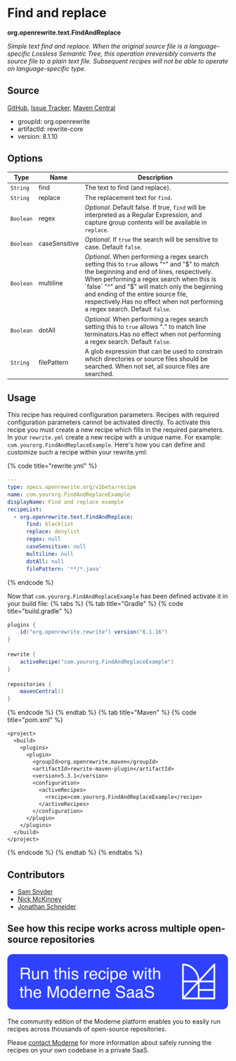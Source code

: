 # Find and replace

**org.openrewrite.text.FindAndReplace**

_Simple text find and replace. When the original source file is a language-specific Lossless Semantic Tree, this operation irreversibly converts the source file to a plain text file. Subsequent recipes will not be able to operate on language-specific type._

## Source

[GitHub](https://github.com/openrewrite/rewrite/blob/main/rewrite-core/src/main/java/org/openrewrite/text/FindAndReplace.java), [Issue Tracker](https://github.com/openrewrite/rewrite/issues), [Maven Central](https://central.sonatype.com/artifact/org.openrewrite/rewrite-core/8.1.10/jar)

* groupId: org.openrewrite
* artifactId: rewrite-core
* version: 8.1.10

## Options

| Type | Name | Description |
| -- | -- | -- |
| `String` | find | The text to find (and replace). |
| `String` | replace | The replacement text for `find`. |
| `Boolean` | regex | *Optional*. Default false. If true, `find` will be interpreted as a Regular Expression, and capture group contents will be available in `replace`. |
| `Boolean` | caseSensitive | *Optional*. If `true` the search will be sensitive to case. Default `false`. |
| `Boolean` | multiline | *Optional*. When performing a regex search setting this to `true` allows "^" and "$" to match the beginning and end of lines, respectively. When performing a regex search when this is `false` "^" and "$" will match only the beginning and ending of the entire source file, respectively.Has no effect when not performing a regex search. Default `false`. |
| `Boolean` | dotAll | *Optional*. When performing a regex search setting this to `true` allows "." to match line terminators.Has no effect when not performing a regex search. Default `false`. |
| `String` | filePattern | A glob expression that can be used to constrain which directories or source files should be searched. When not set, all source files are searched. |


## Usage

This recipe has required configuration parameters. Recipes with required configuration parameters cannot be activated directly. To activate this recipe you must create a new recipe which fills in the required parameters. In your `rewrite.yml` create a new recipe with a unique name. For example: `com.yourorg.FindAndReplaceExample`.
Here's how you can define and customize such a recipe within your rewrite.yml:

{% code title="rewrite.yml" %}
```yaml
---
type: specs.openrewrite.org/v1beta/recipe
name: com.yourorg.FindAndReplaceExample
displayName: Find and replace example
recipeList:
  - org.openrewrite.text.FindAndReplace:
      find: blacklist
      replace: denylist
      regex: null
      caseSensitive: null
      multiline: null
      dotAll: null
      filePattern: '**/*.java'
```
{% endcode %}

Now that `com.yourorg.FindAndReplaceExample` has been defined activate it in your build file:
{% tabs %}
{% tab title="Gradle" %}
{% code title="build.gradle" %}
```groovy
plugins {
    id("org.openrewrite.rewrite") version("6.1.16")
}

rewrite {
    activeRecipe("com.yourorg.FindAndReplaceExample")
}

repositories {
    mavenCentral()
}
```
{% endcode %}
{% endtab %}
{% tab title="Maven" %}
{% code title="pom.xml" %}
```markup
<project>
  <build>
    <plugins>
      <plugin>
        <groupId>org.openrewrite.maven</groupId>
        <artifactId>rewrite-maven-plugin</artifactId>
        <version>5.3.1</version>
        <configuration>
          <activeRecipes>
            <recipe>com.yourorg.FindAndReplaceExample</recipe>
          </activeRecipes>
        </configuration>
      </plugin>
    </plugins>
  </build>
</project>
```
{% endcode %}
{% endtab %}
{% endtabs %}

## Contributors
* [Sam Snyder](mailto:sam@moderne.io)
* [Nick McKinney](mailto:mckinneynicholas@gmail.com)
* [Jonathan Schneider](mailto:jkschneider@gmail.com)


## See how this recipe works across multiple open-source repositories

[![Moderne Link Image](/.gitbook/assets/ModerneRecipeButton.png)](https://app.moderne.io/recipes/org.openrewrite.text.FindAndReplace)

The community edition of the Moderne platform enables you to easily run recipes across thousands of open-source repositories.

Please [contact Moderne](https://moderne.io/product) for more information about safely running the recipes on your own codebase in a private SaaS.
